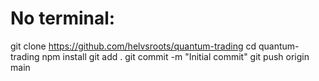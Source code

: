 # No terminal:
git clone https://github.com/helvsroots/quantum-trading
cd quantum-trading
npm install
git add .
git commit -m "Initial commit"
git push origin main
